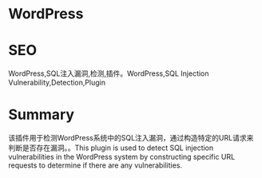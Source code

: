 # WordPress
# SEO
WordPress,SQL注入漏洞,检测,插件。WordPress,SQL Injection Vulnerability,Detection,Plugin
# Summary
该插件用于检测WordPress系统中的SQL注入漏洞，通过构造特定的URL请求来判断是否存在漏洞。。This plugin is used to detect SQL injection vulnerabilities in the WordPress system by constructing specific URL requests to determine if there are any vulnerabilities.
